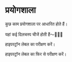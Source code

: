 # प्रयोगशाला

कुछ काम प्रयोगशाला पर आधारित होते हैं।

यहां कई दिलचस्प चीजें होती हैं～🎉🎉🎉

हाइपरट्रॉन लेबल का परीक्षण करें।

हाइपरट्रॉन लेबल का फिर से परीक्षण करें।
